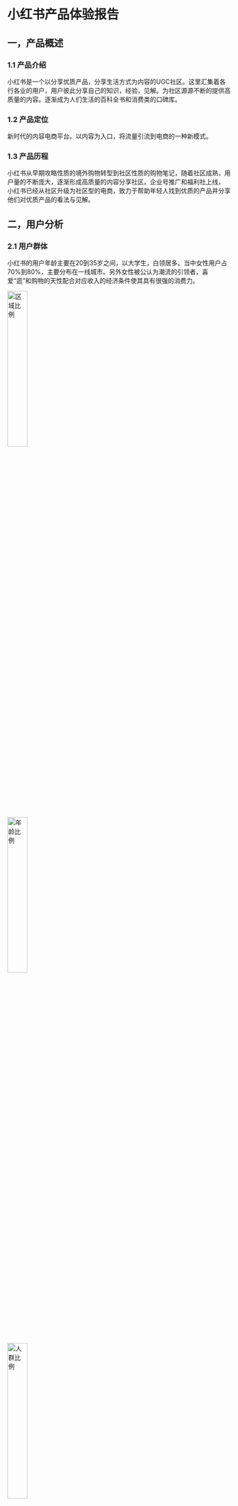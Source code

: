 # 小红书产品体验报告
## 一，产品概述
### 1.1 产品介绍
小红书是一个以分享优质产品，分享生活方式为内容的UGC社区。这里汇集着各行各业的用户，用户彼此分享自己的知识，经验，见解。为社区源源不断的提供高质量的内容。逐渐成为人们生活的百科全书和消费类的口碑库。
### 1.2 产品定位
新时代的内容电商平台。以内容为入口，将流量引流到电商的一种新模式。
### 1.3 产品历程
小红书从早期攻略性质的境外购物转型到社区性质的购物笔记，随着社区成熟，用户量的不断庞大，逐渐形成高质量的内容分享社区。企业号推广和福利社上线， 小红书已经从社区升级为社区型的电商，致力于帮助年轻人找到优质的产品并分享他们对优质产品的看法与见解。
## 二，用户分析
### 2.1 用户群体
小红书的用户年龄主要在20到35岁之间，以大学生，白领居多。当中女性用户占70%到80%，主要分布在一线城市。另外女性被公认为潮流的引领者，喜爱“逛”和购物的天性配合对应收入的经济条件使其具有很强的消费力。

<img src="images/区域占比.png" width = "30%"  alt="区域比例"/>
<br/><br/>
<img src="images/年龄比例.png" width = "30%"  alt="年龄比例"/>
<br/><br/>
<img src="images/人群属性.png" width = "30%"  alt="人群比例">

### 2.2 用户特征
小红书上聚集的是向往中产阶级生活的年轻人，她们追求高品质生活，乐于体验新鲜事物和分享,身上有知识分子的理想主义特征，他们认为自己与刷贴吧，刷微博的网友有本质区别，有品位、有态度、有深度的观点才符合其身份认同。

<img src="images/用户特征.png" width = "30%"  alt="人群比例">

### 2.3 使用场景
用户像逛街一样利用碎片化的时间在分享社区闲逛或者分享自己对优质产品心得，同时激发用户对优质产品的吸引力，从而引起消费。实现社区电商的转换率。
## 三，需求分析
### 3.1 内容消费
无目的性：娱乐消遣,用户分享的奇人轶事和抖机灵内容具有很强的娱乐作用。

有目的性：通过搜索与关键词相关的深度内容，获取"入门指南"或获取达人的推荐，从过来人哪里获取经验和建议，延伸出 一系列诸如导购，测评的需求。
 ### 3.2 内容生产
 心理诉求：释放表达欲望，希望自己的想法被他人了解并认可; 获取成就感,成为意见领袖,被大众认同,追捧;实现自我价值，希望自己的观点能都改变他人，帮助他人。
 收益回报: 建立个人品牌，获取关注，吸引粉丝; 以分享的方式进一步学习，最有效的学习方式就是教别人。版本保障，确保内容原创，不被抄袭。
 ### 3.3 商场
 基本需求：发现优质商品，获取商品的实物图片，价格，产地， 用户评价。
 期望需求：获取商品的购买渠道，得到商品的购买保证和售后服务。
 兴奋需求：以更便宜价格，获得公认的优质商品。
## 四，产品分析
### 4.1 产品结构
<img src="images/产品结构图.png" width = "30%"  alt="人群比例">

小红书的核心模块是首页和商场。首页即社区，主要由关注，发现，本地服务三部分组成。从不同的维度向用户展示内容，用户可以对感兴趣的内容，进行关注，收藏，点赞，评论。商场则跟其他电商平台类似，有商品类目，活动页，购物车。但与其他平台不同的是，小红书没有立即购买，而是领劵购物，通过补贴形式，一定程度上增加用户的粘性。
### 4.2 产品功能分析
#### 4.2.1 首页
##### 功能描述及体验分析
小红书的首页即是社区功能。主要分为关注，发现，本地服务三大类，也就是从"用户","社区","城市"，三个维度来细化社区内容。关注页面显示是用户感兴趣的，喜爱的。发现页面是平台根据用户喜爱好向用户推送的内容，这部分内容是用户浏览笔记的重要途径，内容质量往往决定了用户的停留时间，同时精准的推送也将用户引流到商场，提高转化率。本地服务则是推荐当地的 美食攻略，旅游分享等内容 ,帮助用户发现周边吃喝玩乐的好去处。通过线上线下的连通，增强用户粘性。
##### 建议优化
首页关注页面中，将关注用户和推荐用户合并一个导航条，点击加好查看更多。将已看过的文字内容收缩，节省屏幕所占的屏幕空间，给用户一个已阅读的反馈。发现模块二级导航条，根据用户点击频率，将喜爱的分类放置前列，其次小红书热门话题仅在搜索框下方展示，建议在发现页曝光热门话题，增加用户参与度。

<img src="images/关注导航条.png" width = "30%"  alt="区域比例"/>
<br/><br/>
<img src="images/内容折叠.png" width = "30%"  alt="年龄比例"/>
<br/><br/>
<img src="images/搜索.png" width = "30%"  alt="年龄比例"/>

#### 4.2.2 商场
商场是社区成熟后逐渐发展起来的功能，是产品盈利的渠道。商品主要以品牌店和自营的福利社为主，导致商品和商品类目不全。另外小红书在商品先去页上显示了最新订单的用户和地区信息流，刺激用户购买的欲望。在自营店增加了"小红薯说"评论体系，其他品牌店，则缺少评价系统和销量的展示。
##### 建议优化
目前商场首页推送的的内容多是美妆，穿搭，希望商品多元化，消除用户对小红书的刻板印象; 商品描述比较简单，关于商品评价只有小红薯们怎么说这一部分，在这部分中，都是关于某个商品的相关笔记，其实不是真正意义上的商品评价，因为这些用户并不一定是在小红书购买的这个商品，发布的笔记仅仅是使用体验商品的价值，希望增加评论系统和该商品的销量情况, 同时详情页，增加排行榜，让用户对所购商品有个清晰的认识。

<img src="images/排行榜.png" width = "30%"  alt="年龄比例"/>
<br/><br/>
<img src="images/评论.png" width = "30%"  alt="年龄比例"/>

## 五，竞品分析
小红书的主要竞品有网易考拉，蘑菇街，知乎，抖音等，这里选择社交交友领域知乎进行竞品分析。虽然同为社区，但两个产品的侧重点有所不同。

产品基本信息对比

基本信息 | 小红书 | 知乎
---|---|---
上线时间 | 2013年 | 2010（邀约）2013（开放）
产品slogan | 标记我的生活 | 有问题，上知乎
定位 | 生活分享社区 | 问答社区
模式 | 内容电商 | 内容付费
特点 | UGC社区，通过笔记实现引流 | 付费授权和专栏赞赏
男女比重 | 女性 | 男性
地域 | 一二线 | 一二线

功能对比

基本信息 | 小红书 | 知乎
---|---|---
私信 | √ | √
问答 | × | √
搜索 | √ | √
直播 | √ | √
商场 | √ | ×
本地 | √ | ×
会员 | √ | √

需求图谱

<img src="images/知乎需求图谱.png" width = "30%"  alt="人群比例">
<br/><br/>
<img src="images/小红书需求图谱.png" width = "30%"  alt="人群比例">

总结: 综上对比，小红书和知乎都是以年轻人为主的UDC社区，只是战略和定位略有不同，但还有一定的交集。对于内容而言，一个则平民化，而另一个则专业化。从而看出小红书的优势与劣势。优势以生活为主，类目众多，大多数用户都能触及到。劣势就是缺乏专业性。 小红书在生活内容方面应该广而博,注重内容质量，增加对内容监控和高质内容的引导。这样也就是拓宽了另一种盈利渠道（知识付费）。 小红书还应关注男性需求，将"女性","美妆"，这样的标签慢慢淡化。增加数据，科技，户外这样话题。

## 六，总结
小红书从2013年上线以来，通过不断的产品迭代，积累了庞大的用户规模和用户口碑，逐渐成为综合社区的佼佼者。如今的小红书以高质量的UGC内容为基础，将流量引流到商场，形成了“社交+电商”的商业闭环。然而，无论是 内容社区还是电商平台，都有亟待解决的问题。内容存在大量的广告和虚假内容，小红书也一直在进行社区反作弊和违规账户治理，运用机器学习来限制软性营销、导流类内容发布，同时还在社区推行“社区生态观”，让更多用户参与到内容判断中，为社区营造了良好的氛围。另一方面，小红书电商市场份额的占有率仍然较低，自营电商也被曝光出产品质量差，售后服务不到位等问题，目前小红书正在借助自身大数据、人工智能等新技术，构建数字时代的新型知识产权保护体系，并构建了“ 涉假评价、高危客诉、舆情监控”全流程的THEMIS系统，多维度分析可疑售假店铺行为；在仓储物流上，宁波保税新政实施，实现了同仓存储、同包发货措施，让消费者有更好的购物体验。相信不久小红书也会迎来新的高度。
